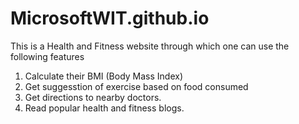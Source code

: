 # MicrosoftWIT.github.io

This is a Health and Fitness website through which one can use the following features
1. Calculate their BMI (Body Mass Index)
2. Get suggesstion of exercise based on food consumed
3. Get directions to nearby doctors.
4. Read popular health and fitness blogs.
